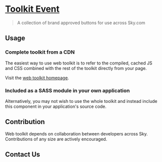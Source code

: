 [Toolkit Event](http://skyglobal.github.io/toolkit-event/) 
========================

> A collection of brand approved buttons for use across Sky.com

## Usage

### Complete toolkit from a CDN

The easiest way to use web toolkit is to refer to the compiled, cached JS and CSS combined with the rest of the toolkit directly from your page.

Visit the [web toolkit homepage](http://skyglobal.github.io/web-toolkit).


### Included as a SASS module in your own application

Alternatively, you may not wish to use the whole toolkit and instead include this component in your application's source code.


## Contribution

Web toolkit depends on collaboration between developers across Sky. Contributions of any size are actively encouraged.

## Contact Us

